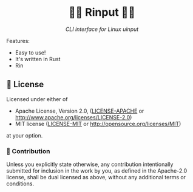 
<div align="center">

# 🌷🌷 Rinput 🌸🌸
*CLI interface for Linux uinput*

</div>

Features: 
- Easy to use!
- It's written in Rust
- Rin

## 📜 License

Licensed under either of

 * Apache License, Version 2.0, ([LICENSE-APACHE](LICENSE-APACHE) or http://www.apache.org/licenses/LICENSE-2.0)
 * MIT license ([LICENSE-MIT](LICENSE-MIT) or http://opensource.org/licenses/MIT)

at your option.

### 💁 Contribution

Unless you explicitly state otherwise, any contribution intentionally submitted
for inclusion in the work by you, as defined in the Apache-2.0 license, shall be dual licensed as above, without any
additional terms or conditions.
